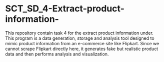 # SCT_SD_4-Extract-product-information-
This repository contain task 4 for the extract product information under. This program is a data generation, storage and analysis tool designed to mimic product information from an e-commerce site like Flipkart. Since we cannot scrape Flipkart directly here, it generates fake but realistic product data and then performs analysis and visualization.
